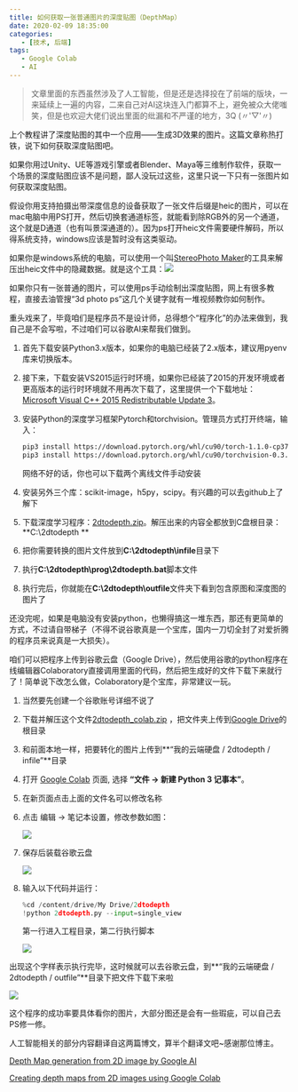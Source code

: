 ```yaml
---
title: 如何获取一张普通图片的深度贴图（DepthMap）
date: 2020-02-09 18:35:00
categories:
   - [技术, 后端]
tags:
   - Google Colab
   - AI
---
```


> 文章里面的东西虽然涉及了人工智能，但是还是选择投在了前端的版块，一来延续上一遍的内容，二来自己对AI这块连入门都算不上，避免被众大佬嗤笑，但是也欢迎大佬们说出里面的纰漏和不严谨的地方，3Q   (〃'▽'〃)

上个教程讲了深度贴图的其中一个应用——生成3D效果的图片。这篇文章称热打铁，说下如何获取深度贴图吧。
<!-- more -->
如果你用过Unity、UE等游戏引擎或者Blender、Maya等三维制作软件，获取一个场景的深度贴图应该不是问题，鄙人没玩过这些，这里只说一下只有一张图片如何获取深度贴图。

假设你用支持拍摄出带深度信息的设备获取了一张文件后缀是heic的图片，可以在mac电脑中用PS打开，然后切换套通道标签，就能看到除RGB外的另一个通道，这个就是D通道（也有叫景深通道的）。因为ps打开heic文件需要硬件解码，所以得系统支持，windows应该是暂时没有这类驱动。

如果你是windows系统的电脑，可以使用一个叫[StereoPhoto Maker](http://stereo.jpn.org/eng/stphmkr/index.html)的工具来解压出heic文件中的隐藏数据。就是这个工具：![](/images/depth_map_1.png)

如果你只有一张普通的图片，可以使用ps手动绘制出深度贴图，网上有很多教程，直接去油管搜“3d photo ps”这几个关键字就有一堆视频教你如何制作。

重头戏来了，毕竟咱们是程序员不是设计师，总得想个“程序化”的办法来做到，我自己是不会写啦，不过咱们可以谷歌AI来帮我们做到。

1. 首先下载安装Python3.x版本，如果你的电脑已经装了2.x版本，建议用pyenv库来切换版本。
2. 接下来，下载安装VS2015运行时环境，如果你已经装了2015的开发环境或者更高版本的运行时环境就不用再次下载了，这里提供一个下载地址：[Microsoft Visual C++ 2015 Redistributable Update 3](https://www.microsoft.com/en-US/download/details.aspx?id=53587)。
3. 安装Python的深度学习框架Pytorch和torchvision。管理员方式打开终端，输入：

   ```bash
   pip3 install https://download.pytorch.org/whl/cu90/torch-1.1.0-cp37-cp37m-win_amd64.whl
   pip3 install https://download.pytorch.org/whl/cu90/torchvision-0.3.0-cp37-cp37m-win_amd64.whl
   ```

   网络不好的话，你也可以下载两个离线文件手动安装

4. 安装另外三个库：scikit-image，h5py，scipy。有兴趣的可以去github上了解下
5. 下载深度学习程序：[2dtodepth.zip](http://stereo.jpn.org/jpn/stphmkr/google/2dtodepth.zip)。解压出来的内容全都放到C盘根目录：**C:\\2dtodepth
   **
6. 把你需要转换的图片文件放到**C:\\2dtodepth\\infile**目录下
7. 执行**C:\\2dtodepth\\prog\\2dtodepth.bat**脚本文件
8. 执行完后，你就能在**C:\\2dtodepth\\outfile**文件夹下看到包含原图和深度图的图片了

还没完呢，如果是电脑没有安装python，也懒得搞这一堆东西，那还有更简单的方式，不过请自带梯子（不得不说谷歌真是一个宝库，国内一刀切全封了对爱折腾的程序员来说真是一大损失）。

咱们可以把程序上传到谷歌云盘（Google Drive），然后使用谷歌的python程序在线编辑器Colaboratory直接调用里面的代码，然后把生成好的文件下载下来就行了！简单说下改怎么做，Colaboratory是个宝库，非常建议一玩。

1. 当然要先创建一个谷歌账号详细不说了
2. 下载并解压这个文件[2dtodepth_colab.zip](http://stereo.jpn.org/jpn/stphmkr/google/2dtodepth_colab.zip)
   ，把文件夹上传到[Google Drive](https://drive.google.com/)的根目录
3. 和前面本地一样，把要转化的图片上传到**“我的云端硬盘 / 2dtodepth / infile”**目录
4. 打开 [Google Colab](https://colab.research.google.com/) 页面, 选择 **“文件 -\> 新建 Python 3 记事本”**。
5. 在新页面点击上面的文件名可以修改名称
6. 点击 编辑 -\> 笔记本设置，修改参数如图：

   ![](/images/depth_map_2.png)

7. 保存后装载谷歌云盘

   ![](/images/depth_map_3.png)

8. 输入以下代码并运行：

   ```python
   %cd /content/drive/My Drive/2dtodepth
   !python 2dtodepth.py --input=single_view
   ```

   第一行进入工程目录，第二行执行脚本

   ![](/images/depth_map_4.png)

出现这个字样表示执行完毕，这时候就可以去谷歌云盘，到**“我的云端硬盘 / 2dtodepth / outfile”**目录下把文件下载下来啦

![](/images/depth_map_5.png)

这个程序的成功率要具体看你的图片，大部分图还是会有一些瑕疵，可以自己去PS修一修。

人工智能相关的部分内容翻译自这两篇博文，算半个翻译文吧~感谢那位博主。

[Depth Map generation from 2D image by Google AI](http://stereo.jpn.org/jpn/stphmkr/google/indexe.html)

[Creating depth maps from 2D images using Google Colab](http://stereo.jpn.org/jpn/stphmkr/google/colabe.html)